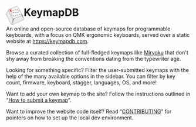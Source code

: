 <h1><img src="src/assets/svg/logo/light.svg" alt="Treasure map on a keycap" height=50px align="left">KeymapDB</h1>


An online and open-source database of keymaps for programmable keyboards, with a focus on QMK ergonomic keyboards, served over a static website at https://keymapdb.com.

Browse a curated collection of full-fledged keymaps like [Miryoku](https://keymapdb.com/manna_harbour) that don't shy away from breaking the conventions dating from the typewriter age.

Looking for something specific? Filter the user-submitted keymaps with the help of the many available options in the sidebar. You can filter by key count, firmware, keyboard, stagger, languages, OS, and more!

Want to add your own keymap to the site? Follow the instructions outlined in “[How to submit a keymap](how_to_submit_a_keymap.md)”.

Want to improve the website code itself? Read “[CONTRIBUTING](CONTRIBUTING.md)” for pointers on how to set up the local dev environment.
